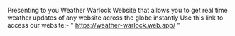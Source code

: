 Presenting to you Weather Warlock Website that allows you to get real time weather updates of any website across the globe instantly
Use this link to access our website:- " https://weather-warlock.web.app/ "
